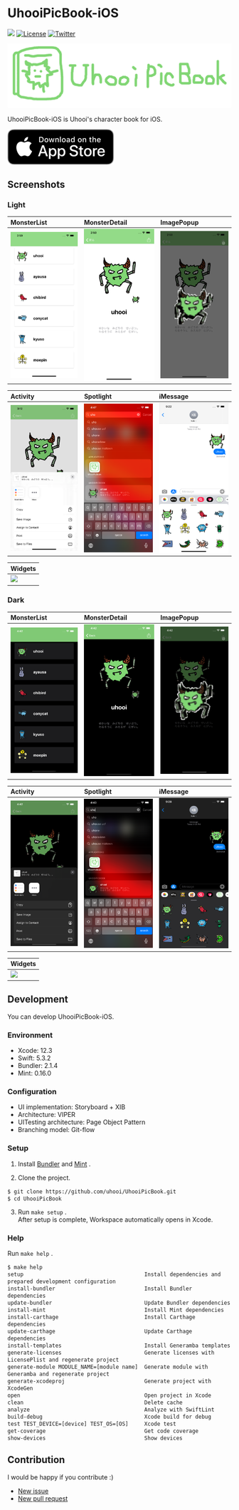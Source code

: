 # UhooiPicBook-iOS

[![](https://github.com/uhooi/UhooiPicBook/workflows/CI/badge.svg)](https://github.com/uhooi/UhooiPicBook/actions?query=workflow%3ACI)
[![License](https://img.shields.io/github/license/uhooi/UhooiPicBook)](https://github.com/uhooi/UhooiPicBook/blob/master/LICENSE)
[![Twitter](https://img.shields.io/twitter/url?style=social&url=https%3A%2F%2Ftwitter.com%2Fthe_uhooi)](https://twitter.com/the_uhooi)

![Logo](./Docs/Logo.png)

UhooiPicBook-iOS is Uhooi's character book for iOS.

[![Download_on_the_App_Store_Badge](./Docs/Download_on_the_App_Store_Badge_US-UK_RGB_blk_092917.svg)](https://apps.apple.com/jp/app/id1501657213)

## Screenshots

### Light

|MonsterList|MonsterDetail|ImagePopup|
|:--|:--|:--|
|<img src="./Docs/Screenshots/iPhone11ProMax/Light/MonsterList.png" width="207">|<img src="./Docs/Screenshots/iPhone11ProMax/Light/MonsterDetail.png" width="207">|<img src="./Docs/Screenshots/iPhone11ProMax/Light/ImagePopup.png" width="207">|

|Activity|Spotlight|iMessage|
|:--|:--|:--|
|<img src="./Docs/Screenshots/iPhone11ProMax/Light/Activity.png" width="207">|<img src="./Docs/Screenshots/iPhone11ProMax/Light/Spotlight.png" width="207">|<img src="./Docs/Screenshots/iPhone11ProMax/Light/iMessage.png" width="207">|

|Widgets|
|:--|
|<img src="./Docs/Screenshots/iPhone11ProMax/Light/Widgets.png" width="207">|

### Dark

|MonsterList|MonsterDetail|ImagePopup|
|:--|:--|:--|
|<img src="./Docs/Screenshots/iPhone11ProMax/Dark/MonsterList.png" width="207">|<img src="./Docs/Screenshots/iPhone11ProMax/Dark/MonsterDetail.png" width="207">|<img src="./Docs/Screenshots/iPhone11ProMax/Dark/ImagePopup.png" width="207">|

|Activity|Spotlight|iMessage|
|:--|:--|:--|
|<img src="./Docs/Screenshots/iPhone11ProMax/Dark/Activity.png" width="207">|<img src="./Docs/Screenshots/iPhone11ProMax/Dark/Spotlight.png" width="207">|<img src="./Docs/Screenshots/iPhone11ProMax/Dark/iMessage.png" width="207">|

|Widgets|
|:--|
|<img src="./Docs/Screenshots/iPhone11ProMax/Dark/Widgets.png" width="207">|

## Development

You can develop UhooiPicBook-iOS.

### Environment

- Xcode: 12.3
- Swift: 5.3.2
- Bundler: 2.1.4
- Mint: 0.16.0

### Configuration

- UI implementation: Storyboard + XIB
- Architecture: VIPER
- UITesting architecture: Page Object Pattern
- Branching model: Git-flow

### Setup

1. Install [Bundler](https://github.com/rubygems/bundler) and [Mint](https://github.com/yonaskolb/Mint) .

2. Clone the project.

```
$ git clone https://github.com/uhooi/UhooiPicBook.git
$ cd UhooiPicBook
```

3. Run `make setup` .  
After setup is complete, Workspace automatically opens in Xcode.

### Help

Run `make help` .

```
$ make help
setup                                      Install dependencies and prepared development configuration
install-bundler                            Install Bundler dependencies
update-bundler                             Update Bundler dependencies
install-mint                               Install Mint dependencies
install-carthage                           Install Carthage dependencies
update-carthage                            Update Carthage dependencies
install-templates                          Install Generamba templates
generate-licenses                          Generate licenses with LicensePlist and regenerate project
generate-module MODULE_NAME=[module name]  Generate module with Generamba and regenerate project
generate-xcodeproj                         Generate project with XcodeGen
open                                       Open project in Xcode
clean                                      Delete cache
analyze                                    Analyze with SwiftLint
build-debug                                Xcode build for debug
test TEST_DEVICE=[device] TEST_OS=[OS]     Xcode test
get-coverage                               Get code coverage
show-devices                               Show devices
```

## Contribution

I would be happy if you contribute :)

- [New issue](https://github.com/uhooi/UhooiPicBook/issues/new)
- [New pull request](https://github.com/uhooi/UhooiPicBook/compare)
